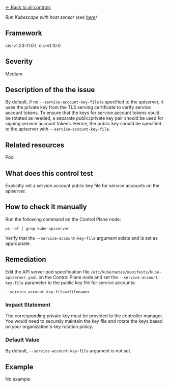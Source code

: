[← Back to all controls](index.md)


_Run Kubescape with host sensor (see [here](../../components/host-sensor))_

## Framework

cis-v1.23-t1.0.1, cis-v1.10.0

## Severity

Medium

## Description of the the issue

By default, if no `--service-account-key-file` is specified to the apiserver, it uses the private key from the TLS serving certificate to verify service account tokens. To ensure that the keys for service account tokens could be rotated as needed, a separate public/private key pair should be used for signing service account tokens. Hence, the public key should be specified to the apiserver with `--service-account-key-file`.

## Related resources

Pod

## What does this control test

Explicitly set a service account public key file for service accounts on the apiserver.

## How to check it manually

Run the following command on the Control Plane node:

```
ps -ef | grep kube-apiserver

```

 Verify that the `--service-account-key-file` argument exists and is set as appropriate.

## Remediation

Edit the API server pod specification file `/etc/kubernetes/manifests/kube-apiserver.yaml` on the Control Plane node and set the `--service-account-key-file` parameter to the public key file for service accounts:

```
--service-account-key-file=<filename>

```

### Impact Statement

The corresponding private key must be provided to the controller manager. You would need to securely maintain the key file and rotate the keys based on your organization's key rotation policy.

### Default Value

By default, `--service-account-key-file` argument is not set.

## Example

No example
